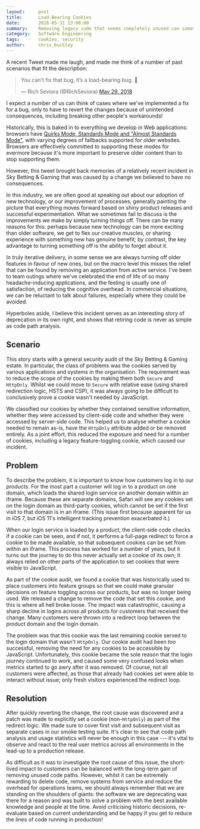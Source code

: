 ```yaml
---
layout:     post
title:      Load-Bearing Cookies
date:       2018-05-31 13:00:00
summary:    Removing legacy code that seems completely unused can sometimes have very unpredictable consequences.
category:   Software Engineering
tags:       cookies, security
author:     chris_buckley
---
```


A recent Tweet made me laugh, and made me think of a number of past scenarios that fit the description:

<blockquote class="twitter-tweet" data-lang="en"><p lang="en" dir="ltr">You can’t fix that bug, it’s a load-bearing bug. 🤪</p>&mdash; Rich Seviora (@RichSeviora) <a href="https://twitter.com/RichSeviora/status/1001371504603422720?ref_src=twsrc%5Etfw">May 29, 2018</a></blockquote>
<script async src="https://platform.twitter.com/widgets.js" charset="utf-8"></script>

I expect a number of us can think of cases where we've implemented a fix for a bug, only to have to revert the changes because of unintended consequences, including breaking other people's workarounds!

Historically, this is baked in to everything we develop in Web applications: browsers have [Quirks Mode, Standards Mode and "Almost Standards Mode"](https://developer.mozilla.org/en-US/docs/Web/HTML/Quirks_Mode_and_Standards_Mode), with varying degrees of fallbacks supported for older websites. Browsers are effectively committed to supporting these modes for evermore because it's more important to preserve older content than to stop supporting them.

However, this tweet brought back memories of a relatively recent incident in Sky Betting & Gaming that was caused by a change we believed to have no consequences.

In this industry, we are often good at speaking out about our adoption of new technology, or our improvement of processes, generally painting the picture that everything moves forward based on shiny product releases and successful experimentation. What we sometimes fail to discuss is the improvements we make by simply turning things off. There can be many reasons for this: perhaps because new technology can be more exciting than older software, we get to flex our creative muscles, or sharing experience with something new has genuine benefit; by contrast, the key advantage to turning something off is the ability to forget about it.

In truly iterative delivery, in some sense we are always turning off older features in favour of new ones, but on the macro level this misses the relief that can be found by removing an application from active service. I've been to team outings where we've celebrated the end of life of so many headache-inducing applications, and the feeling is usually one of satisfaction, of reducing the cognitive overhead. In commercial situations, we can be reluctant to talk about failures, especially where they could be avoided.

Hyperboles aside, I believe this incident serves as an interesting story of deprecation in its own right, and shows that retiring code is never as simple as code path analysis.

## Scenario

This story starts with a general security audit of the Sky Betting & Gaming estate. In particular, the class of problems was the cookies served by various applications and systems in the organisation. The requirement was to reduce the scope of the cookies by making them both `Secure` and `HttpOnly`. Whilst we could move to `Secure` with relative ease (using shared redirection logic, HSTS and CSP), it was always going to be difficult to conclusively prove a cookie wasn't needed by JavaScript.

We classified our cookies by whether they contained sensitive information, whether they were accessed by client-side code and whether they were accessed by server-side code. This helped us to analyse whether a cookie needed to remain as-is, have the `HttpOnly` attribute added or be removed entirely. As a joint effort, this reduced the exposure and need for a number of cookies, including a legacy feature-toggling cookie, which caused our incident.

## Problem

To describe the problem, it is important to know how customers log in to our products. For the most part a customer will log in to a product on one domain, which loads the shared login service on another domain within an iframe. Because these are separate domains, Safari will see any cookies set on the login domain as third-party cookies, which cannot be set if the first visit to that domain is in an iframe. (This issue first because apparent for us in iOS 7, but iOS 11's intelligent tracking prevention exacerbated it.)

When our login service is loaded by a product, the client-side code checks if a cookie can be seen, and if not, it performs a full-page redirect to force a cookie to be made available, so that subsequent cookies can be set from within an iframe. This process has worked for a number of years, but it turns out the journey to do this never actually set a cookie of its own; it always relied on other parts of the application to set cookies that were visible to JavaScript.

As part of the cookie audit, we found a cookie that was historically used to place customers into feature groups so that we could make granular decisions on feature toggling across our products, but was no longer being used. We released a change to remove the code that set this cookie, and this is where all hell broke loose. The impact was catastrophic, causing a sharp decline in logins across all products for customers that received the change. Many customers were thrown into a redirect loop between the product domain and the login domain.

The problem was that this cookie was the last remaining cookie served to the login domain that wasn't `HttpOnly`. Our cookie audit had been *too* successful, removing the need for any cookies to be accessible by JavaScript. Unfortunately, this cookie became the sole reason that the login journey continued to work, and caused some very confused looks when metrics started to go awry after it was removed. Of course, not all customers were affected, as those that already had cookies set were able to interact without issue; only fresh visitors experienced the redirect loop.

## Resolution

After quickly reverting the change, the root cause was discovered and a patch was made to explicitly set a cookie (non-`HttpOnly`) as part of the redirect logic. We made sure to cover first visit and subsequent visit as separate cases in our smoke testing suite. It's clear to see that code path analysis and usage statistics will never be enough in this case --- it's vital to observe and react to the real user metrics across all environments in the lead-up to a production release.

As difficult as it was to investigate the root cause of this issue, the short-lived impact to customers can be balanced with the long-term gain of removing unused code paths. However, whilst it can be extremely rewarding to delete code, remove systems from service and reduce the overhead for operations teams, we should always remember that we are standing on the shoulders of giants: the software we are deprecating was there for a reason and was built to solve a problem with the best available knowledge and people at the time. Avoid criticising historic decisions, re-evaluate based on current understanding and be happy if you get to reduce the lines of code running in production!

